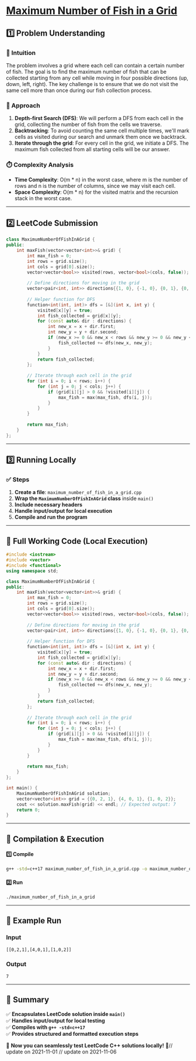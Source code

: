 # **[Maximum Number of Fish in a Grid](https://leetcode.com/problems/maximum-number-of-fish-in-a-grid/description/)**  

## **1️⃣ Problem Understanding**  
### **📌 Intuition**  
The problem involves a grid where each cell can contain a certain number of fish. The goal is to find the maximum number of fish that can be collected starting from any cell while moving in four possible directions (up, down, left, right). The key challenge is to ensure that we do not visit the same cell more than once during our fish collection process. 

### **🚀 Approach**  
1. **Depth-first Search (DFS)**: We will perform a DFS from each cell in the grid, collecting the number of fish from the cells we traverse. 
2. **Backtracking**: To avoid counting the same cell multiple times, we'll mark cells as visited during our search and unmark them once we backtrack.
3. **Iterate through the grid**: For every cell in the grid, we initiate a DFS. The maximum fish collected from all starting cells will be our answer.

### **⏱️ Complexity Analysis**  
- **Time Complexity**: O(m * n) in the worst case, where m is the number of rows and n is the number of columns, since we may visit each cell.
- **Space Complexity**: O(m * n) for the visited matrix and the recursion stack in the worst case.

---  

## **2️⃣ LeetCode Submission**  
```cpp
class MaximumNumberOfFishInAGrid {
public:
    int maxFish(vector<vector<int>>& grid) {
        int max_fish = 0;
        int rows = grid.size();
        int cols = grid[0].size();
        vector<vector<bool>> visited(rows, vector<bool>(cols, false));
        
        // Define directions for moving in the grid
        vector<pair<int, int>> directions{{1, 0}, {-1, 0}, {0, 1}, {0, -1}};
        
        // Helper function for DFS
        function<int(int, int)> dfs = [&](int x, int y) {
            visited[x][y] = true;
            int fish_collected = grid[x][y];
            for (const auto& dir : directions) {
                int new_x = x + dir.first;
                int new_y = y + dir.second;
                if (new_x >= 0 && new_x < rows && new_y >= 0 && new_y < cols && !visited[new_x][new_y]) {
                    fish_collected += dfs(new_x, new_y);
                }
            }
            return fish_collected;
        };
        
        // Iterate through each cell in the grid
        for (int i = 0; i < rows; i++) {
            for (int j = 0; j < cols; j++) {
                if (grid[i][j] > 0 && !visited[i][j]) {
                    max_fish = max(max_fish, dfs(i, j));
                }
            }
        }
        
        return max_fish;
    }
};
```  

---  

## **3️⃣ Running Locally**  
### **✅ Steps**  
1. **Create a file**: `maximum_number_of_fish_in_a_grid.cpp`  
2. **Wrap the `MaximumNumberOfFishInAGrid` class** inside `main()`  
3. **Include necessary headers**  
4. **Handle input/output for local execution**  
5. **Compile and run the program**  

---  

## **📝 Full Working Code (Local Execution)**  
```cpp
#include <iostream>
#include <vector>
#include <functional>
using namespace std;

class MaximumNumberOfFishInAGrid {
public:
    int maxFish(vector<vector<int>>& grid) {
        int max_fish = 0;
        int rows = grid.size();
        int cols = grid[0].size();
        vector<vector<bool>> visited(rows, vector<bool>(cols, false));
        
        // Define directions for moving in the grid
        vector<pair<int, int>> directions{{1, 0}, {-1, 0}, {0, 1}, {0, -1}};
        
        // Helper function for DFS
        function<int(int, int)> dfs = [&](int x, int y) {
            visited[x][y] = true;
            int fish_collected = grid[x][y];
            for (const auto& dir : directions) {
                int new_x = x + dir.first;
                int new_y = y + dir.second;
                if (new_x >= 0 && new_x < rows && new_y >= 0 && new_y < cols && !visited[new_x][new_y]) {
                    fish_collected += dfs(new_x, new_y);
                }
            }
            return fish_collected;
        };
        
        // Iterate through each cell in the grid
        for (int i = 0; i < rows; i++) {
            for (int j = 0; j < cols; j++) {
                if (grid[i][j] > 0 && !visited[i][j]) {
                    max_fish = max(max_fish, dfs(i, j));
                }
            }
        }
        
        return max_fish;
    }
};

int main() {
    MaximumNumberOfFishInAGrid solution;
    vector<vector<int>> grid = {{0, 2, 1}, {4, 0, 1}, {1, 0, 2}};
    cout << solution.maxFish(grid) << endl; // Expected output: 7
    return 0;
}
```  

---  

## **🔧 Compilation & Execution**  
#### **1️⃣ Compile**  
```bash
g++ -std=c++17 maximum_number_of_fish_in_a_grid.cpp -o maximum_number_of_fish_in_a_grid
```  

#### **2️⃣ Run**  
```bash
./maximum_number_of_fish_in_a_grid
```  

---  

## **🎯 Example Run**  
### **Input**  
```
[[0,2,1],[4,0,1],[1,0,2]]
```  
### **Output**  
```
7
```  

---  

## **📌 Summary**  
✅ **Encapsulates LeetCode solution inside `main()`**  
✅ **Handles input/output for local testing**  
✅ **Compiles with `g++ -std=c++17`**  
✅ **Provides structured and formatted execution steps**  

🚀 **Now you can seamlessly test LeetCode C++ solutions locally!** 🚀// update on 2021-11-01
// update on 2021-11-06
